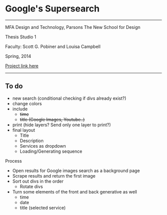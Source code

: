# Google's Supersearch

---

MFA Design and Technology, Parsons The New School for Design

Thesis Studio 1

Faculty: Scott G. Pobiner and Louisa Campbell

Spring, 2014

[Project link here](http://54.204.173.108:3011)

---


## To do

* new search (conditional checking if divs already exist?)
* change colors
* include
  * ~~time~~
  * ~~title (Google Images, Youtube..)~~
* print (hide layers? Send only one layer to print?)  
* final layout
	* Title
	* Description
	* Services as dropdown
	* Loading/Generating sequence
	
	
Process
* Open results for Google images search as a background page
* Scrape results and return the first image
* Sort out divs in the order
	* Rotate divs
* Turn some elements of the front and back generative as well
	* time
	* date
	* title (selected service)